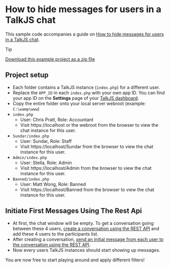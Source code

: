# How to hide messages for users in a TalkJS chat

This sample code accompanies a guide on [How to hide messages for users in a TalkJS chat](https://talkjs.com/resources/how-to-hide-some-chat-messages-for-certain-users-in-a-talkjs-chat/).

> [!TIP]
> [Download this example project as a zip file](https://github.com/talkjs/talkjs-examples/releases/latest/download/howtos.how-to-hide-some-chat-messages-for-certain-users-in-a-talkjs-chat.zip)

## Project setup

- Each folder contains a TalkJS instance (`index.php`) for a different user.
- Replace the `APP_ID` in each `index.php` with your own app ID. You can find your app ID on the **Settings** page of your [TalkJS dashboard](https://talkjs.com/dashboard/).
- Copy the entire folder onto your local server webroot (example: `C:\wamp\www`)
- `index.php`
  - User: Chris Pratt, Role: Accountant
  - Visit https://localhost or the webroot from the browser to view the chat instance for this user.
- `Sundar/index.php`
  - User: Sundar, Role: Staff
  - Visit https://localhost/Sundar from the browser to view the chat instance for this user.
- `Admin/index.php`
  - User: Stella, Role: Admin
  - Visit https://localhost/Admin from the browser to view the chat instance for this user.
- `Banned/index.php`
  - User: Matt Wong, Role: Banned
  - Visit https://localhost/Banned from the browser to view the chat instance for this user.

## Initiate First Messages Using The Rest Api

- At first, the chat window will be empty. To get a conversation going between these 4 users, [create a conversation using the REST API](https://talkjs.com/docs/Reference/REST_API/Conversations/) and add these 4 users to the participants list.
- After creating a conversation, [send an initial message from each user to the conversation using the REST API](https://talkjs.com/docs/Reference/REST_API/Messages/).
- Now every users TalkJS instances should start showing up messages.

You are now free to start playing around and apply different filters!
